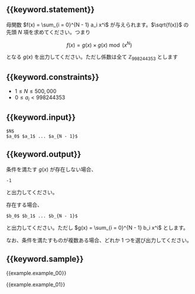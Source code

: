 ## {{keyword.statement}}
母関数 $f(x) = \sum_{i = 0}^{N - 1} a_i x^i$ が与えられます。$\sqrt{f(x)}$ の先頭 $N$ 項を求めてください。つまり

$$f(x) = g(x) \times g(x) \bmod (x^N)$$

となる $g(x)$ を出力してください。ただし係数は全て $\mathbb{Z}_{998244353}$ とします


## {{keyword.constraints}}

- $1 \leq N \leq 500,000$
- $0 \leq a_i < 998244353$

## {{keyword.input}}

```
$N$
$a_0$ $a_1$ ... $a_{N - 1}$
```

## {{keyword.output}}

条件を満たす $g(x)$ が存在しない場合、

```
-1
```

と出力してください。

存在する場合、

```
$b_0$ $b_1$ ... $b_{N - 1}$
```

と出力してください。ただし $g(x) = \sum_{i = 0}^{N - 1} b_i x^i$ とします。

なお、条件を満たすものが複数ある場合、どれか 1 つを選び出力してください。


## {{keyword.sample}}

{{example.example_00}}

{{example.example_01}}
